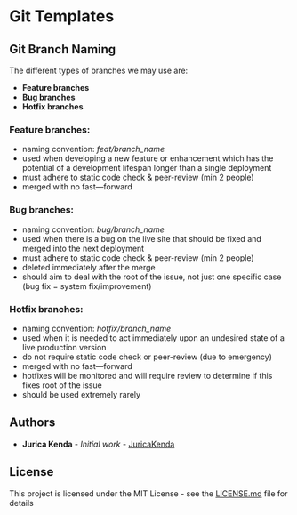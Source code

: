 ﻿ # Git Templates
## Git Branch Naming 
The different types of branches we may use are:
* **Feature branches**
* **Bug branches**
* **Hotfix branches**

### Feature branches:
* naming convention: *feat/branch_name*
* used when developing a new feature or enhancement which has the potential of a development lifespan longer than a single deployment
* must adhere to static code check & peer-review (min 2 people)
* merged with no fast—forward

### Bug branches:
* naming convention: *bug/branch_name*
* used when there is a bug on the live site that should be fixed and merged into the next deployment
* must adhere to static code check & peer-review (min 2 people)
* deleted immediately after the merge
* should aim to deal with the root of the issue, not just one specific case (bug fix = system fix/improvement)

### Hotfix branches:
* naming convention: *hotfix/branch_name*
* used when it is needed to act immediately upon an undesired state of a live production version
* do not require static code check or peer-review (due to emergency)
* merged with no fast—forward
* hotfixes will be monitored and will require review to determine if this fixes root of the issue
* should be used extremely rarely


## Authors
* **Jurica Kenda** - *Initial work* - [JuricaKenda](https://github.com/juricaKenda)

## License

This project is licensed under the MIT License - see the [LICENSE.md](LICENSE.md) file for details
